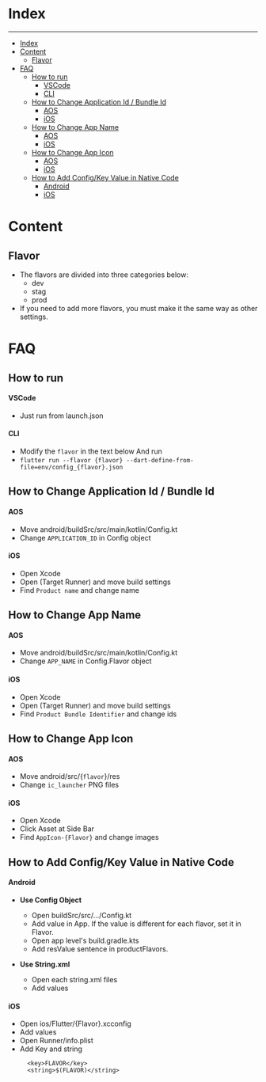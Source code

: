 # Index
---
- [Index](#index)
- [Content](#content)
  - [Flavor](#flavor)
- [FAQ](#faq)
  - [How to run](#how-to-run)
      - [VSCode](#vscode)
      - [CLI](#cli)
  - [How to Change Application Id / Bundle Id](#how-to-change-application-id--bundle-id)
      - [AOS](#aos)
      - [iOS](#ios)
  - [How to Change App Name](#how-to-change-app-name)
      - [AOS](#aos-1)
      - [iOS](#ios-1)
  - [How to Change App Icon](#how-to-change-app-icon)
      - [AOS](#aos-2)
      - [iOS](#ios-2)
  - [How to Add Config/Key Value in Native Code](#how-to-add-configkey-value-in-native-code)
      - [Android](#android)
      - [iOS](#ios-3)

# Content
## Flavor
- The flavors are divided into three categories below:
  - dev
  - stag
  - prod
- If you need to add more flavors, you must make it the same way as other settings.

# FAQ
## How to run 
#### VSCode
- Just run from launch.json

#### CLI
- Modify the `flavor` in the text below And run
- ```flutter run --flavor {flavor} --dart-define-from-file=env/config_{flavor}.json```


## How to Change Application Id / Bundle Id
#### AOS
- Move android/buildSrc/src/main/kotlin/Config.kt
- Change `APPLICATION_ID` in Config object

#### iOS
- Open Xcode
- Open (Target Runner) and move build settings
- Find `Product name` and change name 


## How to Change App Name
#### AOS
- Move android/buildSrc/src/main/kotlin/Config.kt
- Change `APP_NAME` in Config.Flavor object

#### iOS
- Open Xcode
- Open (Target Runner) and move build settings
- Find `Product Bundle Identifier` and change ids


## How to Change App Icon
#### AOS
- Move android/src/{`flavor`}/res
- Change `ic_launcher` PNG files

#### iOS
- Open Xcode
- Click Asset at Side Bar
- Find `AppIcon-{Flavor}` and change images

## How to Add Config/Key Value in Native Code
#### Android
- **Use Config Object**
  - Open buildSrc/src/.../Config.kt
  - Add value in App. If the value is different for each flavor, set it in Flavor.
  - Open app level's build.gradle.kts 
  - Add resValue sentence in productFlavors.

- **Use String.xml**
  - Open each string.xml files
  - Add values

#### iOS
- Open ios/Flutter/{Flavor}.xcconfig
- Add values
- Open Runner/info.plist
- Add Key and string
  ```plist
	<key>FLAVOR</key>
	<string>$(FLAVOR)</string>
  ```
